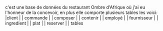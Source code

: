 c'est une base de données du restaurant Ombre d'Afrique où j'ai eu l'honneur de la concevoir, en plus elle comporte plusieurs tables les voici:
|client                   |
| commande                |
| composer                |
| contenir                |
| employé                 |
| fournisseur             |
| ingredient              |
| plat                    |
| reserver                |
| tables 
